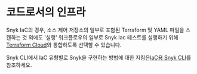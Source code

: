 # 코드로서의 인프라

Snyk IaC의 경우, 소스 제어 저장소의 일부로 포함된 Terraform 및 YAML 파일을 스캔하는 것 외에도 '실행' 워크플로우의 일부로 Snyk Iac 테스트를 실행하기 위해 [Terraform Cloud](../../../integrate-with-snyk/snyk-ci-cd-integrations/terraform-cloud-integration-for-snyk-iac-using-run-tasks/how-to-use-the-terraform-cloud-integration-for-iac.md)와 통합하도록 선택할 수 있습니다.

[  ](../../../snyk-cli/scan-and-maintain-projects-using-the-cli/snyk-cli-for-iac/)Snyk CLI에서 IaC 유형별로 Snyk을 구현하는 방법에 대한 지침은[laC용 Snyk CLI](../../../snyk-cli/scan-and-maintain-projects-using-the-cli/snyk-cli-for-iac/)를 참조하세요.
